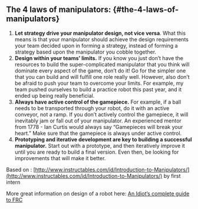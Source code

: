 ## The 4 laws of manipulators: {#the-4-laws-of-manipulators}

1.  **Let strategy drive your manipulator design, not vice versa**. What this means is that your manipulator should achieve the design requirements your team decided upon in forming a strategy, instead of forming a strategy based upon the manipulator you cobble together.
2.  **Design within your teams’ limits.** If you know you just don’t have the resources to build the super-complicated manipulator that you think will dominate every aspect of the game, don’t do it! Go for the simpler one that you can build and will fulfill one role really well. However, also don’t be afraid to push your team to overcome your limits. For example, my team pushed ourselves to build a practice robot this past year, and it ended up being really beneficial.
3.  **Always have active control of the gamepiece.** For example, if a ball needs to be transported through your robot, do it with an active conveyor, not a ramp. If you don’t actively control the gamepiece, it will inevitably jam or fall out of your manipulator. An experienced mentor from 1778 - Ian Curtis would always say “Gamepieces will break your heart.” Make sure that the gamepiece is always under active control.
4.  **Prototyping and iterative development are key to building a successful manipulator.** Start out with a prototype, and then iteratively improve it until you are ready to build a final version. Even then, be looking for improvements that will make it better.

Based on : [http://www.instructables.com/id/Introduction-to-Manipulators/](http://www.instructables.com/id/Introduction-to-Manipulators/) by first intern

More great information on design of a robot here: [An Idiot’s complete guide to FRC](http://hcwilson.weebly.com/uploads/3/8/4/6/38463501/frc_guide_-_arpan_rao.pdf)